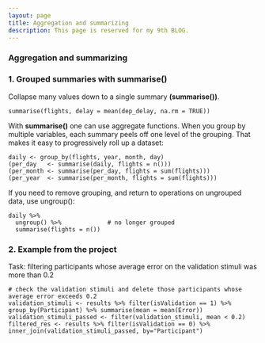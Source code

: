 ```yaml
---
layout: page
title: Aggregation and summarizing
description: This page is reserved for my 9th BLOG.
---
```


### Aggregation and summarizing

### 1. Grouped summaries with summarise()
Collapse many values down to a single summary **(summarise())**.

```
summarise(flights, delay = mean(dep_delay, na.rm = TRUE))
```

With **summarise()** one can use aggregate functions.
When you group by multiple variables, each summary peels off one level of the grouping. That makes it easy to progressively roll up a dataset:

```
daily <- group_by(flights, year, month, day)
(per_day   <- summarise(daily, flights = n()))
(per_month <- summarise(per_day, flights = sum(flights)))
(per_year  <- summarise(per_month, flights = sum(flights)))
```


If you need to remove grouping, and return to operations on ungrouped data, use ungroup():
```
daily %>%
  ungroup() %>%             # no longer grouped
  summarise(flights = n())
```

### 2. Example from the project
Task: filtering participants whose average error on the validation stimuli was more than 0.2
```
# check the validation stimuli and delete those participants whose average error exceeds 0.2
validation_stimuli <- results %>% filter(isValidation == 1) %>% group_by(Participant) %>% summarise(mean = mean(Error))
validation_stimuli_passed <- filter(validation_stimuli, mean < 0.2)
filtered_res <- results %>% filter(isValidation == 0) %>% inner_join(validation_stimuli_passed, by="Participant")
```

